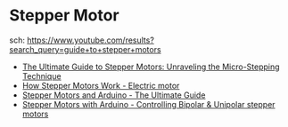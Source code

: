 # Stepper Motor
sch: https://www.youtube.com/results?search_query=guide+to+stepper+motors
- [The Ultimate Guide to Stepper Motors: Unraveling the Micro-Stepping Technique](https://youtu.be/hYk9Um9bdCY)
- [How Stepper Motors Work - Electric motor](https://youtu.be/09Mpkjcr0bo)
- [Stepper Motors and Arduino - The Ultimate Guide](https://youtu.be/7spK_BkMJys)
- [Stepper Motors with Arduino - Controlling Bipolar & Unipolar stepper motors](https://youtu.be/0qwrnUeSpYQ)
